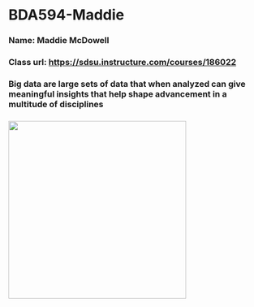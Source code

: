 # BDA594-Maddie

### Name: Maddie McDowell

### Class url: https://sdsu.instructure.com/courses/186022

### Big data are large sets of data that when analyzed can give meaningful insights that help shape advancement in a multitude of disciplines

### <img src="images/maddie-mcdowell-grad-photos-2025-093.jpg" width="350">
